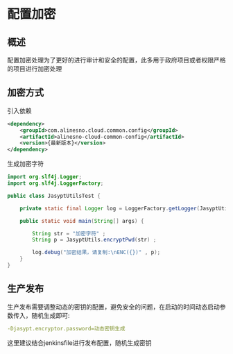 # 配置加密

## 概述

配置加密处理为了更好的进行审计和安全的配置，此多用于政府项目或者权限严格的项目进行加密处理

## 加密方式

引入依赖

```xml
<dependency>
    <groupId>com.alinesno.cloud.common.config</groupId>
    <artifactId>alinesno-cloud-common-config</artifactId>
    <version>{最新版本}</version>
</dependency>
```

生成加密字符

```java
import org.slf4j.Logger;
import org.slf4j.LoggerFactory;

public class JasyptUtilsTest {

	private static final Logger log = LoggerFactory.getLogger(JasyptUtilsTest.class) ;

	public static void main(String[] args) {

		String str = "加密字符" ;
		String p = JasyptUtils.encryptPwd(str) ;

		log.debug("加密结果，请复制:\nENC({})" , p);
	}
}
```

## 生产发布

生产发布需要调整动态的密钥的配置，避免安全的问题，在启动的时间动态启动参数传入，随机生成即可:
```yaml
-Djasypt.encryptor.password=动态密钥生成
```
这里建议结合jenkinsfile进行发布配置，随机生成密钥
